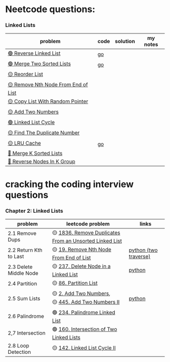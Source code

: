 # Neetcode questions:

### Linked Lists

| problem                                                                                                | code                                                                                            | solution | my notes |
| ------------------------------------------------------------------------------------------------------ | ----------------------------------------------------------------------------------------------- | -------- | -------- |
| [🟢 Reverse Linked List](https://leetcode.com/problems/reverse-linked-list/)                           | [go](https://github.com/shayansm2/leetcodeSolutions/blob/main/src/easy/ReverseLinkedList.go)    |          |          |
| [🟢 Merge Two Sorted Lists](https://leetcode.com/problems/merge-two-sorted-lists/)                     | [go](https://github.com/shayansm2/leetcodeSolutions/blob/main/src/easy/MergeTwoSortedLists.go)  |          |          |
| [🟡 Reorder List](https://leetcode.com/problems/reorder-list/)                                         |                                                                                                 |          |          |
| [🟡 Remove Nth Node From End of List](https://leetcode.com/problems/remove-nth-node-from-end-of-list/) |                                                                                                 |          |          |
| [🟡 Copy List With Random Pointer](https://leetcode.com/problems/copy-list-with-random-pointer/)       |                                                                                                 |          |          |
| [🟡 Add Two Numbers](https://leetcode.com/problems/add-two-numbers/)                                   |                                                                                                 |          |          |
| [🟢 Linked List Cycle](https://leetcode.com/problems/linked-list-cycle/)                               |                                                                                                 |          |          |
| [🟡 Find The Duplicate Number](https://leetcode.com/problems/find-the-duplicate-number/)               |                                                                                                 |          |          |
| [🟡 LRU Cache](https://leetcode.com/problems/lru-cache/)                                               | [go](https://github.com/shayansm2/leetcodeSolutions/blob/main/src/medium/LRUCacheLinkedList.go) |          |          |
| [🔴 Merge K Sorted Lists](https://leetcode.com/problems/merge-k-sorted-lists/)                         |                                                                                                 |          |          |
| [🔴 Reverse Nodes In K Group](https://leetcode.com/problems/reverse-nodes-in-k-group/)                 |                                                                                                 |          |          |

# cracking the coding interview questions

### Chapter 2: Linked Lists

| problem                | leetcode problem                                                                                                                                               | links                                                                                                                    |
| ---------------------- | -------------------------------------------------------------------------------------------------------------------------------------------------------------- | ------------------------------------------------------------------------------------------------------------------------ |
| 2.1 Remove Dups        | 🟡 [1836. Remove Duplicates From an Unsorted Linked List](https://leetcode.com/problems/remove-duplicates-from-an-unsorted-linked-list/)                       |                                                                                                                          |
| 2.2 Return Kth to Last | 🟡 [19. Remove Nth Node From End of List](https://leetcode.com/problems/remove-nth-node-from-end-of-list/)                                                     | [python (two traverse)](https://github.com/shayansm2/leetcodeSolutions/blob/main/src/medium/RemoveNthNodeFromEndList.py) |
| 2.3 Delete Middle Node | 🟡 [237. Delete Node in a Linked List](https://leetcode.com/problems/delete-node-in-a-linked-list/)                                                            | [python](https://github.com/shayansm2/leetcodeSolutions/blob/main/src/medium/DeleteNodeLinkedList.py)                    |
| 2.4 Partition          | 🟡 [86. Partition List](https://leetcode.com/problems/partition-list/)                                                                                         |                                                                                                                          |
| 2.5 Sum Lists          | 🟡 [2. Add Two Numbers](https://leetcode.com/problems/add-two-numbers/), <br/> 🟡 [445. Add Two Numbers II](https://leetcode.com/problems/add-two-numbers-ii/) | [python](https://github.com/shayansm2/leetcodeSolutions/blob/main/src/medium/AddTwoNumbers.py)                           |
| 2.6 Palindrome         | 🟢 [234. Palindrome Linked List](https://leetcode.com/problems/palindrome-linked-list/)                                                                        |                                                                                                                          |
| 2,7 Intersection       | 🟢 [160. Intersection of Two Linked Lists](https://leetcode.com/problems/intersection-of-two-linked-lists/)                                                    |                                                                                                                          |
| 2.8 Loop Detection     | 🟡 [142. Linked List Cycle II](https://leetcode.com/problems/linked-list-cycle-ii/)                                                                            |                                                                                                                          |
